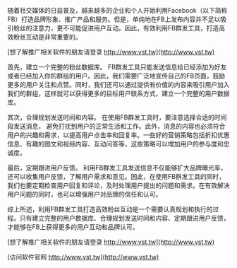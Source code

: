 随着社交媒体的日益普及，越来越多的企业和个人开始利用Facebook（以下简称FB）打造品牌形象、推广产品和服务。但是，单纯地在FB上发布内容并不足以吸引粉丝的注意力，更不可能促进用户互动。因此，有效利用FB群发工具，打造高效粉丝互动是非常重要的。

[想了解推广相关软件的朋友请登录 http://www.vst.tw](http://www.vst.tw)

首先，建立一个完整的粉丝数据库。 FB群发工具只能发送信息给已经添加为好友或者已经加入你的群组的用户。因此，我们需要广泛地宣传自己的FB页面，鼓励更多的用户关注和点赞。同时，我们还可以通过提供有价值的内容来吸引用户加入我们的群组，这样就可以获得更多的目标用户联系方式，建立一个完整的用户数据库。

其次，合理规划发送时间和内容。 在使用FB群发工具时，要注意选择合适的时间段发送消息， 避免打扰到用户的正常生活和工作。此外，消息的内容也必须符合用户的兴趣和需求，以提高用户点击率和回复率。一些好的营销策略包括折扣优惠信息、有趣的图文和视频内容、互动问答等，这些策略可以增加用户的参与度和忠诚度。

最后，定期跟进用户反馈。 利用FB群发工具发送信息不仅能够扩大品牌曝光率，还可以收集用户反馈，了解用户需求和意见。因此，在使用FB群发工具的同时，我们也要定期检查用户回复和评论，及时处理用户提出的问题和需求。在有效解决用户问题的同时，也可以增强用户对品牌的信任和认可。

综上所述，利用FB群发工具打造高效粉丝互动是一个需要认真规划和执行的过程。只有建立完整的用户数据库、合理规划发送时间和内容、定期跟进用户反馈，才能够在FB上获得更多的用户互动和品牌认可。

[想了解推广相关软件的朋友请登录 http://www.vst.tw](http://www.vst.tw)


[访问软件官网 http://www.vst.tw](http://www.vst.tw)
